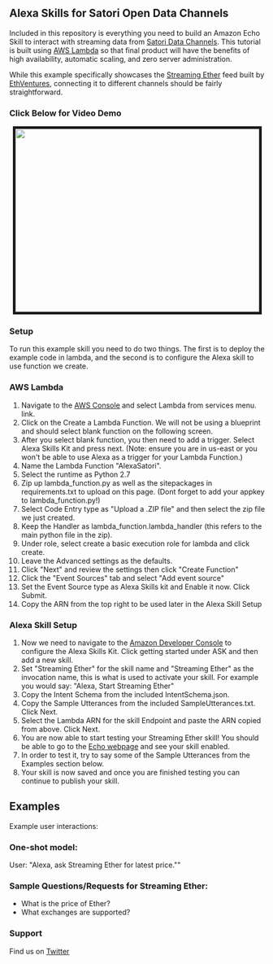 ## Alexa Skills for Satori Open Data Channels

Included in this repository is everything you need to build an Amazon Echo Skill to interact with streaming data from [Satori Data Channels](https://www.satori.com/channels/).  This tutorial is built using [AWS Lambda](http://aws.amazon.com/lambda) so that final product will have the benefits of high availability, automatic scaling, and zero server administration.

While this example specifically showcases the [Streaming Ether](https://www.satori.com/channels/complete-ethereum-market-data) feed built by [EthVentures](https://ethventures.io), connecting it to different channels should be fairly straightforward.

### Click Below for Video Demo
<p align="center">
<a href="https://goo.gl/Xyqdpu" target="blank">
<img src="http://img.youtube.com/vi/cvMe_i8qPh0/0.jpg"
 width=480 height=360 border=5></a>
</p>

### Setup
To run this example skill you need to do two things. The first is to deploy the example code in lambda, and the second is to configure the Alexa skill to use function we create.


### AWS Lambda
1. Navigate to the [AWS Console](https://console.aws.amazon.com/lambda/home?region=us-east-1#/functions) and select Lambda from services menu. link.
2. Click on the Create a Lambda Function. We will not be using a blueprint and should select blank function on the following screen.
3. After you select blank function, you then need to add a trigger. Select Alexa Skills Kit and press next. (Note: ensure you are in us-east or you won't be able to use Alexa as a trigger for your Lambda Function.)
4. Name the Lambda Function "AlexaSatori".
5. Select the runtime as Python 2.7
6. Zip up lambda_function.py as well as the sitepackages in requirements.txt to upload on this page. (Dont forget to add your appkey to lambda_function.py!)
7. Select Code Entry type as "Upload a .ZIP file" and then select the zip file we just created.
8. Keep the Handler as lambda_function.lambda_handler (this refers to the main python file in the zip).
9. Under role, select create a basic execution role for lambda and click create.
10. Leave the Advanced settings as the defaults.
11. Click "Next" and review the settings then click "Create Function"
12. Click the "Event Sources" tab and select "Add event source"
13. Set the Event Source type as Alexa Skills kit and Enable it now. Click Submit.
14. Copy the ARN from the top right to be used later in the Alexa Skill Setup

### Alexa Skill Setup
1. Now we need to navigate to the [Amazon Developer Console](https://developer.amazon.com/edw/home.html) to configure the Alexa Skills Kit. Click getting started under ASK and then add a new skill.
2. Set "Streaming Ether" for the skill name and "Streaming Ether" as the invocation name, this is what is used to activate your skill. For example you would say: "Alexa, Start Streaming Ether"
3. Copy the Intent Schema from the included IntentSchema.json.
4. Copy the Sample Utterances from the included SampleUtterances.txt. Click Next.
5. Select the Lambda ARN for the skill Endpoint and paste the ARN copied from above. Click Next.
6. You are now able to start testing your Streaming Ether skill! You should be able to go to the [Echo webpage](http://echo.amazon.com/#skills) and see your skill enabled.
7. In order to test it, try to say some of the Sample Utterances from the Examples section below.
8. Your skill is now saved and once you are finished testing you can continue to publish your skill.

## Examples
Example user interactions:

### One-shot model:
  User:  "Alexa, ask Streaming Ether for latest price.""

### Sample Questions/Requests for Streaming Ether:
- What is the price of Ether?
- What exchanges are supported?

### Support
Find us on [Twitter](https://twitter.com/ethventuresio)
